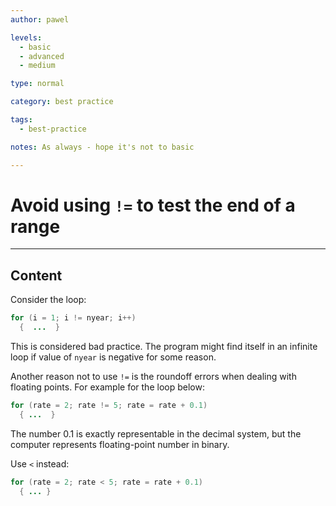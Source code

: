 ```yaml
---
author: pawel

levels:
  - basic
  - advanced
  - medium

type: normal

category: best practice

tags:
  - best-practice

notes: As always - hope it's not to basic

---
```

# Avoid using `!=` to test the end of a range

---
## Content

Consider the loop:

```java
for (i = 1; i != nyear; i++) 
  {  ...  }

```

This is considered bad practice. The program might find itself in an infinite loop if value of `nyear` is negative for some reason.

Another reason not to use `!=` is the roundoff errors when dealing with floating points. For example for the loop below:

```java
for (rate = 2; rate != 5; rate = rate + 0.1)
  { ...  }

```

The number 0.1 is exactly representable in the decimal system, but the computer represents floating-point number in binary. 

Use `<` instead:

```java
for (rate = 2; rate < 5; rate = rate + 0.1)
  { ... }

```
 
